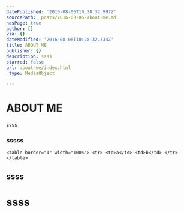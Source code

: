 ```yaml
---
datePublished: '2016-08-06T10:28:32.997Z'
sourcePath: _posts/2016-08-06-about-me.md
hasPage: true
author: []
via: {}
dateModified: '2016-08-06T10:28:32.334Z'
title: ABOUT ME
publisher: {}
description: ssss
starred: false
url: about-me/index.html
_type: MediaObject

---
```

# ABOUT ME

ssss

### sssss

    <table border="1" width="100%"> <tr> <td>a</td> <td>b</td> </tr> </table>

## ssss

# ssss